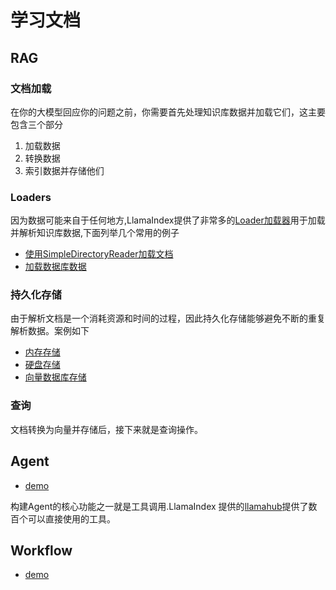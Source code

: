 # 学习文档

## RAG

### 文档加载

在你的大模型回应你的问题之前，你需要首先处理知识库数据并加载它们，这主要包含三个部分

1. 加载数据
2. 转换数据
3. 索引数据并存储他们

### Loaders

因为数据可能来自于任何地方,LlamaIndex提供了非常多的[Loader加载器](https://llamahub.ai/?tab=readers)用于加载并解析知识库数据,下面列举几个常用的例子

- [使用SimpleDirectoryReader加载文档](./demo/retrieved_data/read_doc.py)
- [加载数据库数据](./demo/retrieved_data/read_database.py)


### 持久化存储

由于解析文档是一个消耗资源和时间的过程，因此持久化存储能够避免不断的重复解析数据。案例如下

- [内存存储](./demo/store_data/default_store.py)
- [硬盘存储](./demo/store_data/disk_store.py)
- [向量数据库存储](./demo/store_data/vector_database_store.py)

### 查询

文档转换为向量并存储后，接下来就是查询操作。

## Agent

- [demo](./demo/agent)

构建Agent的核心功能之一就是工具调用.LlamaIndex 提供的[llamahub](https://llamahub.ai/)提供了数百个可以直接使用的工具。

## Workflow

- [demo](./demo/workflow)